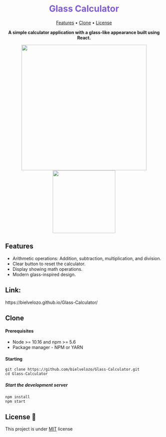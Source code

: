 <h1 align="center" style="color: #805ad5; font-weight: bold;">Glass Calculator</h1>

<p align="center">
 <a href="#tech">Features</a> • 
 <a href="#clone">Clone</a> • 
 <a href="#license">License</a>
</p>

<p align="center">
<b>A simple calculator application with a glass-like appearance built using React.</b>
</p>
<p align="center">
    <img src="https://github.com/bielvelozo/Glass-Calculator/assets/89873855/436f36d7-393a-429c-8f55-32671f2ad04a" width="400px">
    <img src="https://github.com/bielvelozo/Glass-Calculator/assets/89873855/f65f6891-bd37-4ec4-862c-91f002b2661b" width="200px">
</p>


<h2 id="tech">Features</h2>

- Arithmetic operations: Addition, subtraction, multiplication, and division.
- Clear button to reset the calculator.
- Display showing math operations.
- Modern glass-inspired design.

<h2 id="clone">Link:</h2> https://bielvelozo.github.io/Glass-Calculator/



<h2 id="clone">Clone</h2>

<h4> Prerequisites</h4>

- Node >= 10.16 and npm >= 5.6 
- Package manager - NPM or YARN

<h4>Starting</h4>

```
git clone https://github.com/bielvelozo/Glass-Calculator.git
cd Glass-Calculator
```

<h5>Start the development server</h5>

```
npm install
npm start
```

<h2 id="license">License 📃 </h2>

This project is under [MIT](LICENSE) license
